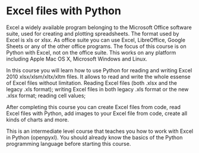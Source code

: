# Excel files with Python

Excel a widely available program belonging to the Microsoft Office software suite, used for creating and plotting spreadsheets. The format used by Excel is xls or xlsx. As office suite you can use Excel, LibreOffice, Google Sheets or any of the other office programs. The focus of this course is on Python with Excel, not on the office suite. This works on any platform including Apple Mac OS X, Microsoft Windows and Linux. 

In this course you will learn how to use Python for reading and writing Excel 2010 xlsx/xlsm/xltx/xltm files. It allows to read and write the whole essense of Excel files without limitation. Reading Excel files (both .xlsx and the legacy .xls format); writing Excel files in both legacy .xls format or the new .xlsx format; reading cell values;

After completing this course you can create Excel files from code, read Excel files with Python, add images to your Excel file from code, create all kinds of charts and more.

This is an intermediate level course that teaches you how to work with Excel in Python (openpyxl). You should already know the basics of the Python programming language before starting this course.
